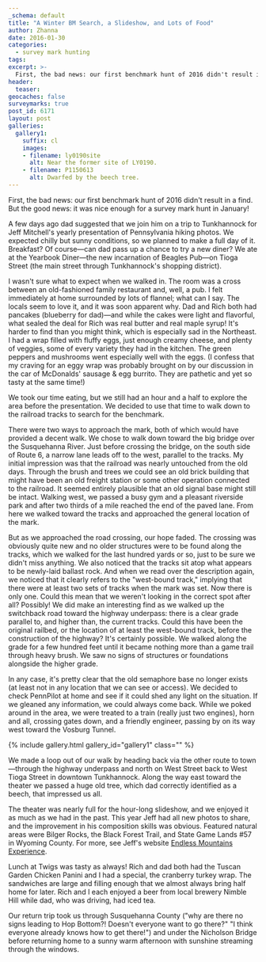 ```yaml
---
_schema: default
title: "A Winter BM Search, a Slideshow, and Lots of Food"
author: Zhanna
date: 2016-01-30
categories:
  - survey mark hunting
tags:
excerpt: >-
  First, the bad news: our first benchmark hunt of 2016 didn't result in a find. But the good news: it was nice enough for a survey mark hunt in January
header:
  teaser:
geocaches: false
surveymarks: true
post_id: 6171
layout: post        
galleries:
  gallery1:
    suffix: cl
    images:
    - filename: ly0190site
      alt: Near the former site of LY0190.
    - filename: P1150613
      alt: Dwarfed by the beech tree.
---
```


First, the bad news: our first benchmark hunt of 2016 didn't result in a find. But the good news: it was nice enough for a survey mark hunt in January! 

A few days ago dad suggested that we join him on a trip to Tunkhannock for Jeff Mitchell's yearly presentation of Pennsylvania hiking photos. We expected chilly but sunny conditions, so we planned to make a full day of it. Breakfast? Of course—can dad pass up a chance to try a new diner? We ate at the Yearbook Diner—the new incarnation of Beagles Pub—on Tioga Street (the main street through Tunkhannock's shopping district). 

I wasn't sure what to expect when we walked in. The room was a cross between an old-fashioned family restaurant and, well, a pub. I felt immediately at home surrounded by lots of flannel; what can I say. The locals seem to love it, and it was soon apparent why. Dad and Rich both had pancakes (blueberry for dad)—and while the cakes were light and flavorful, what sealed the deal for Rich was real butter and real maple syrup! It's harder to find than you might think, which is especially sad in the Northeast. I had a wrap filled with fluffy eggs, just enough creamy cheese, and plenty of veggies, some of every variety they had in the kitchen. The green peppers and mushrooms went especially well with the eggs. (I confess that my craving for an eggy wrap was probably brought on by our discussion in the car of McDonalds' sausage & egg burrito. They are pathetic and yet so tasty at the same time!) 

We took our time eating, but we still had an hour and a half to explore the area before the presentation. We decided to use that time to walk down to the railroad tracks to search for the benchmark.

There were two ways to approach the mark, both of which would have provided a decent walk. We chose to walk down toward the big bridge over the Susquehanna River. Just before crossing the bridge, on the south side of Route 6, a narrow lane leads off to the west, parallel to the tracks. My initial impression was that the railroad was nearly untouched from the old days. Through the brush and trees we could see an old  brick building that might have been an old freight station or some other operation connected to the railroad. It seemed entirely plausible that an old signal base might still be intact. Walking west, we passed a busy gym and a pleasant riverside park and after two thirds of a mile reached the end of the paved lane. From here we walked toward the tracks and approached the general location of the mark. 

But as we approached the road crossing, our hope faded. The crossing was obviously quite new and no older structures were to be found along the tracks, which we walked for the last hundred yards or so, just to be sure we didn't miss anything. We also noticed that the tracks sit atop what appears to be newly-laid ballast rock. And when we read over the description again, we noticed that it clearly refers to the "west-bound track," implying that there were at least two sets of tracks when the mark was set. Now there is only one. Could this mean that we weren't looking in the correct spot after all? Possibly! We did make an interesting find as we walked up the switchback road toward the highway underpass: there is a clear grade parallel to, and higher than, the current tracks. Could this have been the original railbed, or the location of at least the west-bound track, before the construction of the highway? It's certainly possible. We walked along the grade for a few hundred feet until it became nothing more than a game trail through heavy brush. We saw no signs of structures or foundations alongside the higher grade.

In any case, it's pretty clear that the old semaphore base no longer exists (at least not in any location that we can see or access). We decided to check PennPilot at home and see if it could shed any light on the situation. If we gleaned any information, we could always come back. While we poked around in the area, we were treated to a train (really just two engines), horn and all, crossing gates down, and a friendly engineer, passing by on its way west toward the Vosburg Tunnel.

{% include gallery.html gallery_id="gallery1" class="" %}

We made a loop out of our walk by heading back via the other route to town—through the highway underpass and north on West Street back to West Tioga Street in downtown Tunkhannock. Along the way east toward the theater we passed a huge old tree, which dad correctly identified as a beech, that impressed us all. 

The theater was nearly full for the hour-long slideshow, and we enjoyed it as much as we had in the past. This year Jeff had all new photos to share, and the improvement in his composition skills was obvious. Featured natural areas were Bilger Rocks, the Black Forest Trail, and State Game Lands #57 in Wyoming County. For more, see Jeff's website [Endless Mountains Experience](https://endlessmountains.wordpress.com/).

Lunch at Twigs was tasty as always! Rich and dad both had the Tuscan Garden Chicken Panini and I had a special, the cranberry turkey wrap. The sandwiches are large and filling enough that we almost always bring half home for later. Rich and I each enjoyed a beer from local brewery Nimble Hill while dad, who was driving, had iced tea. 

Our return trip took us through Susquehanna County ("why are there no signs leading to Hop Bottom?! Doesn't everyone want to go there?" "I think everyone already knows how to get there!") and under the Nicholson Bridge before returning home to a sunny warm afternoon with sunshine streaming through the windows.





